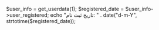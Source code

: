 $user_info = get_userdata(1);
$registered_date = $user_info->user_registered;
echo "تاریخ ثبت نام: " . date("d-m-Y", strtotime($registered_date));
